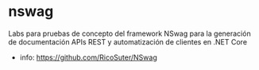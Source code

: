 # nswag
Labs para pruebas de concepto del framework NSwag para la generación de documentación APIs REST y automatización de clientes en .NET Core

+ info: https://github.com/RicoSuter/NSwag
